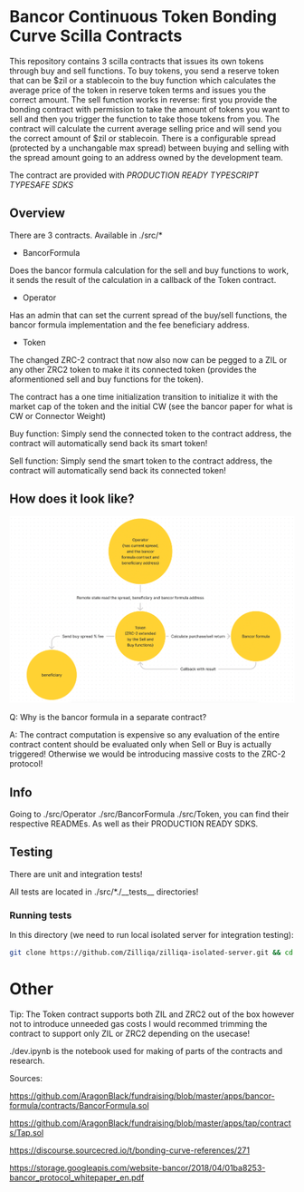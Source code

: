 # Bancor Continuous Token Bonding Curve Scilla Contracts

This repository contains 3 scilla contracts that issues its own tokens through buy and sell functions. To buy tokens, you send a reserve token that can be $zil or a stablecoin to the buy function which calculates the average price of the token in reserve token terms and issues you the correct amount. The sell function works in reverse: first you provide the bonding contract with permission to take the amount of tokens you want to sell and then you trigger the function to take those tokens from you. The contract will calculate the current average selling price and will send you the correct amount of $zil or stablecoin. There is a configurable spread (protected by a unchangable max spread) between buying and selling with the spread amount going to an address owned by the development team.

The contract are provided with *PRODUCTION READY TYPESCRIPT TYPESAFE SDKS*

## Overview

There are 3 contracts. Available in ./src/*

-   BancorFormula

Does the bancor formula calculation for the sell and buy functions to work, it sends the result of the calculation in a callback of the Token contract.

-   Operator

Has an admin that can set the current spread of the buy/sell functions, the bancor formula implementation and the fee beneficiary address.

-   Token

The changed ZRC-2 contract that now also now can be pegged to a ZIL or any other ZRC2 token to make it its connected token (provides the aformentioned sell and buy functions for the token).

The contract has a one time initialization transition to initialize it with the market cap of the token and the initial CW (see the bancor paper for what is CW or Connector Weight)

Buy function: Simply send the connected token to the contract address, the contract will automatically send back its smart token!

Sell function: Simply send the smart token to the contract address, the contract will automatically send back its connected token!

## How does it look like?

![Chart of how it works](chart.png)

Q: Why is the bancor formula in a separate contract?

A: The contract computation is expensive so any evaluation of the entire contract content should be evaluated only when Sell or Buy is actually triggered! Otherwise we would be introducing massive costs to the ZRC-2 protocol!

## Info

Going to ./src/Operator ./src/BancorFormula ./src/Token, you can find their respective READMEs. As well as their PRODUCTION READY SDKS.

## Testing

There are unit and integration tests!

All tests are located in ./src/*./\_\_tests\_\_ directories!


### Running tests

In this directory (we need to run local isolated server for integration testing):

```bash
git clone https://github.com/Zilliqa/zilliqa-isolated-server.git && cd zilliqa-isolated-server && docker build --rm -f "Dockerfile" -t isolatedserver:1 "." && docker run -d -p 5555:5555 isolatedserver:1 && cd .. && npm i && npm run test
```

# Other

Tip: The Token contract supports both ZIL and ZRC2 out of the box however not to introduce unneeded gas costs I would recommed trimming the contract to support only ZIL or ZRC2 depending on the usecase!

./dev.ipynb is the notebook used for making of parts of the contracts and research.

Sources: 

https://github.com/AragonBlack/fundraising/blob/master/apps/bancor-formula/contracts/BancorFormula.sol

https://github.com/AragonBlack/fundraising/blob/master/apps/tap/contracts/Tap.sol

https://discourse.sourcecred.io/t/bonding-curve-references/271

https://storage.googleapis.com/website-bancor/2018/04/01ba8253-bancor_protocol_whitepaper_en.pdf